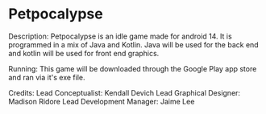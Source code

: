 # Petpocalypse
Description:
Petpocalypse is an idle game made for android 14. It is programmed in a mix of Java and Kotlin. Java will be used for the back end and kotlin will be used for front end graphics.

Running: 
This game will be downloaded through the Google Play app store and ran via it's exe file.

Credits:
Lead Conceptualist: Kendall Devich
Lead Graphical Designer: Madison Ridore
Lead Development Manager: Jaime Lee
